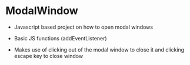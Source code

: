 # ModalWindow

- Javascript based project on how to open modal windows

- Basic JS functions (addEventListener)

- Makes use of clicking out of the modal window to close it and clicking escape key to close window
